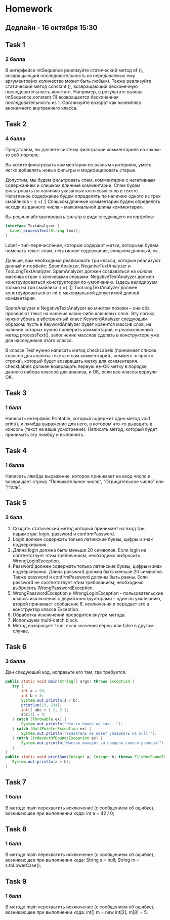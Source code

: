 # Homework 
## Дедлайн - 16 октября 15:30


## Task 1
### 2 балла
В интерфейсе IntSequence реализуйте статический метод of (), возвращающий последовательность из передаваемых ему аргументов(их количество может быть любым). Также реализуйте статический метод constant (), возвращающий бесконечную последовательность констант. Например, в результате вызова IntSequence.constant (1) возвращается бесконечная последовательность из 1. Организуйте возврат как экземпляр анонимного внутреннего класса.

## Task 2
### 4 балла
Представим, вы делаете систему фильтрации комментариев на каком-то веб-портале.

Вы хотите фильтровать комментарии по разным критериям, уметь легко добавлять новые фильтры и модифицировать старые.

Допустим, мы будем фильтровать спам, комментарии с негативным содержанием и слишком длинные комментарии.
Спам будем фильтровать по наличию указанных ключевых слов в тексте.
Негативное содержание будем определять по наличию одного из трех смайликов – :( =( :|
Слишком длинные комментарии будем определять исходя из данного числа – максимальной длины комментария.

Вы решили абстрагировать фильтр в виде следующего интерфейса:
```java
interface TextAnalyzer {
  Label processText(String text);
}
```
Label – тип-перечисление, которые содержит метки, которыми будем помечать текст: спам, негативное содержание, слишком длинный, ок.

Дальше, вам необходимо реализовать три класса, которые реализуют данный интерфейс: SpamAnalyzer, NegativeTextAnalyzer и TooLongTextAnalyzer.
  SpamAnalyzer должен создаваться на основе массива строк с ключевыми словами.
	NegativeTextAnalyzer должен конструироваться конструктором по-умолчанию. (здесь валидируем только на три смайлика :( =( :|)
	TooLongTextAnalyzer должен конструироваться от int с максимальной допустимой длиной комментария.
	
SpamAnalyzer и NegativeTextAnalyzer во многом похожи – они оба проверяют текст на наличие каких-либо ключевых слов. Эту логику нужно убрать в абстрактный класс KeywordAnalyzer следующим образом:
  пусть в KeywordAnalyzer будет хранится массив слов, на наличие которых нужно проверить комментарий, и реализованный метод processText(), заполнение массива сделать в конструкторе уже для наследников этого класса.


В классе Test нужно написать метод checkLabels (принимает список классов для анализа текста и сам комментарий , коммент = просто строка), который будет возвращать метку для комментария. checkLabels должен возвращать первую не-OK метку в порядке данного набора классов для анализа, и OK, если все классы вернули OK.

## Task 3
### 1 балл
Написать интерфейс Printable, который содержит один метод void print(), и лямбда выражение для него, в котором что-то выводить в консоль (текст на ваше усмотрение). Написать метод, который будет принимать эту лямбду и выполнять.

## Task 4
### 1 балла
Написать лямбда выражение, которое принимает на вход число и возвращает строку “Положительное число”, “Отрицательное число” или  “Ноль”. 

## Task 5
### 3 балл
1. Создать статический метод который принимает на вход три параметра: login, password и confirmPassword.
2. Login должен содержать только латинские буквы, цифры и знак подчеркивания.
3. Длина login должна быть меньше 20 символов. Если login не соответствует этим требованиям, необходимо выбросить WrongLoginException.
4. Password должен содержать только латинские буквы, цифры и знак подчеркивания. Длина password должна быть меньше 20 символов. Также password и confirmPassword должны быть равны. Если password не соответствует этим требованиям, необходимо выбросить WrongPasswordException.  
5. WrongPasswordException и WrongLoginException - пользовательские классы исключения с двумя конструкторами – один по умолчанию, второй принимает сообщение 6. исключения и передает его в конструктор класса Exception.
7. Обработка исключений проводится внутри метода.
8. Используем multi-catch block.
9. Метод возвращает true, если значения верны или false в другом случае. 

## Task 6
### 3 балла
Дан следующий код, исправьте его там, где требуется.
```java
public static void main(String[] args) throws Exception {
   try {
       int a = 90;
       int b = 3;
       System.out.println(a / b);
       printSum(23, 234);
       int[] abc = { 1, 2 };
       abc[3] = 9;
   } catch (Throwable ex) {
       System.out.println("Что-то пошло не так...");
   } catch (NullPointerException ex) {
       System.out.println("Указатель не может указывать на null!");
   } catch (IndexOutOfBoundsException ex) {
       System.out.println("Массив выходит за пределы своего размера!");
   }
}
public static void printSum(Integer a, Integer b) throws FileNotFoundException {
   System.out.println(a + b);
}
```

## Task 7
### 1 балл
В методе main перехватить исключение (с сообщением об ошибке), возникающее при выполнении кода:
int a = 42 / 0;

## Task 8
### 1 балл
В методе main перехватить исключение (с сообщением об ошибке), возникающее при выполнении кода:
String s = null;
String m = s.toLowerCase();

## Task 9
### 1 балл
В методе main перехватить исключение (с сообщением об ошибке), возникающее при выполнении кода:
int[] m = new int[2];
m[8] = 5;
